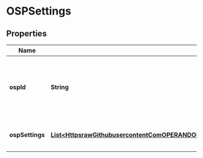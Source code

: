 
# OSPSettings

## Properties
Name | Type | Description | Notes
------------ | ------------- | ------------- | -------------
**ospId** | **String** | The unique ID of the OSP user is subscribed to and these settings concern.   |  [optional]
**ospSettings** | [**List&lt;HttpsrawGithubusercontentComOPERANDOH2020opApiDocmasterdefinitionsPrivacySettingYaml&gt;**](HttpsrawGithubusercontentComOPERANDOH2020opApiDocmasterdefinitionsPrivacySettingYaml.md) | The list of privacy settings at an OSP |  [optional]



